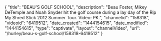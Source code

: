 {
    "title": "BEAU'S GOLF SCHOOL",
    "description": "Beau Foster, Mikey DeTemple and Noah Snyder hit the golf course during a lay day of the Rip My Shred Stick 2012 Summer Tour. Video: PK.",
    "channelid": "158318",
    "videoid": "6419512",
    "date_created": "1444154615",
    "date_modified": "1444154615",
    "type": "captivate",
    "layout": "channelVideo",
    "url": "\/hurley\/beau-s-golf-school\/158318-6419512"
}